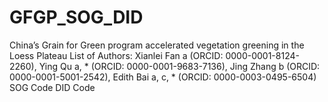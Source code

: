 # GFGP_SOG_DID
China’s Grain for Green program accelerated vegetation greening in the Loess Plateau
List of Authors: 
Xianlei Fan a (ORCID: 0000-0001-8124-2260), Ying Qu a, * (ORCID: 0000-0001-9683-7136), Jing Zhang b (ORCID: 0000-0001-5001-2542), Edith Bai a, c, * (ORCID: 0000-0003-0495-6504)
SOG Code
DID Code
